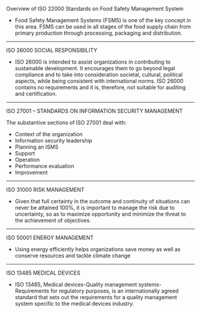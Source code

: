 Overview of ISO 22000 Standards on
Food Safety Management System

- Food Safety Management Systems
  (FSMS) is one of the key concept in
  this area. FSMS can be used in all
  stages of the food supply chain from
  primary production through
  processing, packaging and distribution.

---

ISO 26000 SOCIAL RESPONSIBILITY

- ISO 26000 is intended to assist
  organizations in contributing to
  sustainable development. It encourages
  them to go beyond legal compliance and
  to take into consideration societal,
  cultural, political aspects, while being
  consistent with international norms. ISO
  26000 contains no requirements and it is,
  therefore, not suitable for auditing and
  certification.

---

ISO 27001 – STANDARDS ON
INFORMATION SECURITY
MANAGEMENT

The substantive sections of ISO 27001 deal with:

- Context of the organization
- Information security leadership
- Planning an ISMS
- Support
- Operation
- Performance evaluation
- Improvement

---

ISO 31000 RISK MANAGEMENT

- Given that full certainty in the outcome
  and continuity of situations can never
  be attained 100%, it is important to
  manage the risk due to uncertainty, so
  as to maximize opportunity and
  minimize the threat to the achievement
  of objectives.

---

ISO 50001 ENERGY MANAGEMENT

- Using energy efficiently helps
  organizations save money as well as
  conserve resources and tackle climate
  change

---

ISO 13485 MEDICAL DEVICES

- ISO 13485, Medical devices-Quality
  management systems-Requirements
  for regulatory purposes, is an
  internationally agreed standard that
  sets out the requirements for a quality
  management system specific to the
  medical devices industry.
